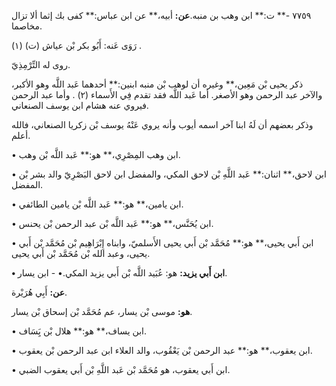٧٧٥٩ -** ت:** ابن وهب بن منبه.**عن:** أبيه،** عن ابن عباس:** كفى بك إثما ألا تزال مخاصما.

(١) رَوَى عَنه: أَبُو بكر بْن عياش (ت) .

روى له التِّرْمِذِيّ.

ذكر يحيى بْن مَعِين،** وغيره أن لوهب بْن منبه ابنين:** أحدهما عَبد اللَّه وهو الأكبر، والآخر عبد الرحمن وهو الأصغر. أما عَبد اللَّه فقد تقدم فِي الأَسماء (٢) . وأما عبد الرحمن فيروي عنه هشام ابن يوسف الصنعاني.

وذكر بعضهم أن لَهُ ابنا آخر اسمه أيوب وأنه يروي عَنْهُ يوسف بْن زكريا الصنعاني، فالله أعلم.

• ابن وهب المِصْرِي،** هو:** عَبد اللَّه بْن وهب.

• ابن لاحق،** اثنان:** عَبد اللَّهِ بْن لاحق المكي، والمفضل ابن لاحق البَصْرِيّ والد بشر بْن المفضل.

• ابن يامين،** هو:** عَبد اللَّه بْن يامين الطائفي.

• ابن يُحَنَّس،** هو:** عَبد اللَّه بْن عبد الرحمن بْن يحنس.

• ابن أَبي يحيى،** هو:** مُحَمَّد بْن أَبي يحيى الأَسلميّ، وابناه إِبْرَاهِيم بْن مُحَمَّد بْن أَبي يحيى، وعبد الله بْن مُحَمَّد بْن أَبي يحيى.

**• ابن أَبي يزيد:** هو: عُبَيد اللَّه بْن أَبي يزيد المكي.• - ابن يسار.

**عن:** أَبِي هُرَيْرة.

**هو:** موسى بْن يسار، عم مُحَمَّد بْن إسحاق بْن يسار.

• ابن يساف،** هو:** هلال بْن يَِسَاف.

• ابن يعقوب،** هو:** عبد الرحمن بْن يَعْقُوب، والد العلاء ابن عبد الرحمن بْن يعقوب.

• ابن أَبي يعقوب، هو مُحَمَّد بْن عَبد اللَّهِ بْن أَبي يعقوب الضبي.